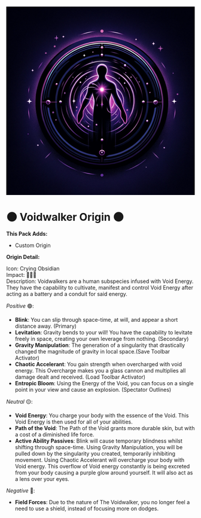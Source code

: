 <p align="center">
  <img src="https://raw.githubusercontent.com/0vergrown/Voidwalker-Origin/main/pack.png" alt="Voidwalker Origin cover"/>
</p>

# 🌑 Voidwalker Origin 🌑

**This Pack Adds:**
- Custom Origin

**Origin Detail:**

Icon: Crying Obsidian <br />
Impact: 🔴🔴🔴 <br />
Description: Voidwalkers are a human subspecies infused with Void Energy. They have the capability to cultivate, manifest and control Void Energy after acting as a battery and a conduit for said energy.

*Positive* 🟢:
- **Blink**: You can slip through space-time, at will, and appear a short distance away. (Primary)
- **Levitation**: Gravity bends to your will! You have the capability to levitate freely in space, creating your own leverage from nothing. (Secondary)
- **Gravity Manipulation**: The generation of a singularity that drastically changed the magnitude of gravity in local space.(Save Toolbar Activator)
- **Chaotic Accelerant**: You gain strength when overcharged with void energy. This Overcharge makes you a glass cannon and multiplies all damage dealt and received. (Load Toolbar Activator)
- **Entropic Bloom**: Using the Energy of the Void, you can focus on a single point in your view and cause an explosion. (Spectator Outlines)

*Neutral* 🟡:
- **Void Energy**: You charge your body with the essence of the Void. This Void Energy is then used for all of your abilities.
- **Path of the Void**: The Path of the Void grants more durable skin, but with a cost of a diminished life force.
- **Active Ability Passives**: Blink will cause temporary blindness whilst shifting through space-time. Using Gravity Manipulation, you will be pulled down by the singularity you created, temporarily inhibiting movement. Using Chaotic Accelerant will overcharge your body with Void energy. This overflow of Void energy constantly is being excreted from your body causing a purple glow around yourself. It will also act as a lens over your eyes.

*Negative* 🔴:
- **Field Forces**: Due to the nature of The Voidwalker, you no longer feel a need to use a shield, instead of focusing more on dodges.
